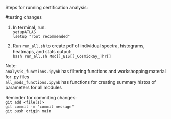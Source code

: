 Steps for running certification analysis:

#testing changes 

1. In terminal, run: <br/>
`setupATLAS` <br/>
`lsetup "root recommended"`<br/>

2. Run `run_all.sh` to create pdf of individual spectra, histograms, heatmaps, and stats output: <br/>
`bash run_all.sh Mod[]_BIS[]_CosmicRay_Thr[]`

Note:<br/> `analysis_functions.ipynb` has filtering functions and workshopping material for .py files<br/>
`all_mods_functions.ipynb` has functions for creating summary histos of parameters for all modules <br/>

Reminder for commiting changes: <br/>
`git add <file(s)>` <br/>
`git commit -m "commit message"` <br/>
`git push origin main` <br/>
